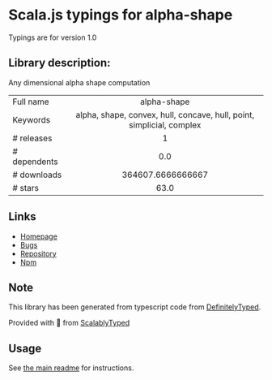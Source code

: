 
# Scala.js typings for alpha-shape

Typings are for version 1.0

## Library description:
Any dimensional alpha shape computation

|                    |                 |
| ------------------ | :-------------: |
| Full name          | alpha-shape |
| Keywords           | alpha, shape, convex, hull, concave, hull, point, simplicial, complex |
| # releases         | 1 |
| # dependents       | 0.0 |
| # downloads        | 364607.6666666667 |
| # stars            | 63.0 |

## Links
- [Homepage](https://github.com/mikolalysenko/alpha-shape)
- [Bugs](https://github.com/mikolalysenko/alpha-shape/issues)
- [Repository](https://github.com/mikolalysenko/alpha-shape)
- [Npm](https://www.npmjs.com/package/alpha-shape)
    


## Note
This library has been generated from typescript code from [DefinitelyTyped](https://definitelytyped.org).

Provided with :purple_heart: from [ScalablyTyped](https://github.com/oyvindberg/ScalablyTyped)

## Usage
See [the main readme](../../readme.md) for instructions.


